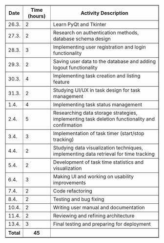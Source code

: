 <table border="1">
  <thead>
    <tr>
      <th>Date</th>
      <th>Time (hours)</th>
      <th>Activity Description</th>
    </tr>
  </thead>
  <tbody>
    <tr>
      <td>26.3.</td>
      <td>2</td>
      <td>Learn PyQt and Tkinter</td>
    </tr>
    <tr>
      <td>27.3.</td>
      <td>2</td>
      <td>Research on authentication methods, database schema design</td>
    </tr>
    <tr>
      <td>28.3.</td>
      <td>3</td>
      <td>Implementing user registration and login functionality</td>
    </tr>
    <tr>
      <td>29.3.</td>
      <td>2</td>
      <td>Saving user data to the database and adding logout functionality</td>
    </tr>
    <tr>
      <td>30.3.</td>
      <td>4</td>
      <td>Implementing task creation and listing feature</td>
    </tr>
    <tr>
      <td>31.3.</td>
      <td>2</td>
      <td>Studying UI/UX in task design for task management</td>
    </tr>
    <tr>
      <td>1.4.</td>
      <td>4</td>
      <td>Implementing task status management</td>
    </tr>
    <tr>
      <td>2.4.</td>
      <td>5</td>
      <td>Researching data storage strategies, implementing task deletion functionality and confirmation</td>
    </tr>
    <tr>
      <td>3.4.</td>
      <td>3</td>
      <td>Implementation of task timer (start/stop tracking)</td>
    </tr>
    <tr>
      <td>4.4.</td>
      <td>2</td>
      <td>Studying data visualization techniques, implementing data retrieval for time tracking</td>
    </tr>
    <tr>
      <td>5.4.</td>
      <td>2</td>
      <td>Development of task time statistics and visualization</td>
    </tr>
    <tr>
      <td>6.4.</td>
      <td>3</td>
      <td>Making UI and working on usability improvements</td>
    </tr>
    <tr>
      <td>7.4.</td>
      <td>2</td>
      <td>Code refactoring</td>
    </tr>
    <tr>
      <td>8.4.</td>
      <td>2</td>
      <td>Testing and bug fixing</td>
    </tr>
    <tr>
      <td>10.4.</td>
      <td>2</td>
      <td>Writing user manual and documentation</td>
    </tr>
    <tr>
      <td>11.4.</td>
      <td>2</td>
      <td>Reviewing and refining architecture</td>
    </tr>
    <tr>
      <td>13.4.</td>
      <td>3</td>
      <td>Final testing and preparing for deployment</td>
    </tr>
    <tr>
      <th>Total</th>
      <th>45</th>
      <th></th>
    </tr>
  </tbody>
</table>

